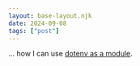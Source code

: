 ```yaml
---
layout: base-layout.njk
date: 2024-09-08
tags: ["post"]
---
```


... how I can use [dotenv as a module](https://www.npmjs.com/package/dotenv#how-do-i-use-dotenv-with-import).
